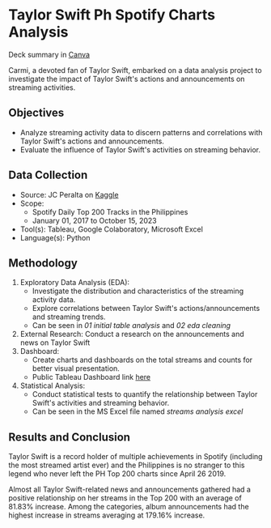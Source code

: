 # Taylor Swift Ph Spotify Charts Analysis

Deck summary in [Canva](https://www.canva.com/design/DAGFcSED0tk/1Bd-V55FyC5EL3pwMvCT-g/view?utm_content=DAGFcSED0tk&utm_campaign=designshare&utm_medium=link&utm_source=editor)

Carmi, a devoted fan of Taylor Swift, embarked on a data analysis project to investigate the impact of Taylor Swift's actions and announcements on streaming activities. 

## Objectives
- Analyze streaming activity data to discern patterns and correlations with Taylor Swift's actions and announcements.
- Evaluate the influence of Taylor Swift's activities on streaming behavior.

## Data Collection
- Source: JC Peralta on [Kaggle](https://www.kaggle.com/datasets/jcacperalta/spotify-daily-top-200-ph?resource=download)
- Scope:
    - Spotify Daily Top 200 Tracks in the Philippines
    - January 01, 2017 to October 15, 2023
- Tool(s): Tableau, Google Colaboratory, Microsoft Excel
- Language(s): Python

## Methodology
  1. Exploratory Data Analysis (EDA):
        -   Investigate the distribution and characteristics of the streaming activity data.
        -   Explore correlations between Taylor Swift's actions/announcements and streaming trends.
        -   Can be seen in _01 initial table analysis_ and _02 eda cleaning_
  2. External Research: Conduct a research on the announcements and news on Taylor Swift
  3. Dashboard:
        -   Create charts and dashboards on the total streams and counts for better visual presentation.
        -   Public Tableau Dashboard link [here](https://public.tableau.com/app/profile/ybeth.gladys.gonzaga/viz/TaylorSwiftinPHSpotifyTop200/StreamsDashboard)
  5. Statistical Analysis:
        -   Conduct statistical tests to quantify the relationship between Taylor Swift's activities and streaming behavior.
        -   Can be seen in the MS Excel file named _streams analysis excel_

## Results and Conclusion
Taylor Swift is a record holder of multiple achievements in Spotify (including the most streamed artist ever) and the Philippines is no stranger to this legend who never left the PH Top 200 charts since April 26 2019.

Almost all Taylor Swift-related news and announcements gathered had a positive relationship on her streams in the Top 200 with an average of 81.83% increase.  Among the categories, album announcements had the highest increase in streams averaging at 179.16% increase.

